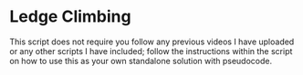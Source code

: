 # Ledge Climbing


This script does not require you follow any previous videos I have uploaded or any other scripts I have included; follow the instructions within the script
on how to use this as your own standalone solution with pseudocode.
